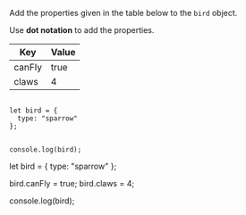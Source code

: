 Add the properties given
in the table below to
the `bird` object.

Use **dot notation** to add the properties.

| Key    | Value |
| ------ | ----- |
| canFly | true  |
| claws  | 4     |

<Editor lang="javascript" type="exercise">
<code>
let bird = {
  type: "sparrow"
};

console.log(bird);
</code>

<solution>
let bird = {
  type: "sparrow"
};

bird.canFly = true;
bird.claws = 4;

console.log(bird);
</solution>
</Editor>